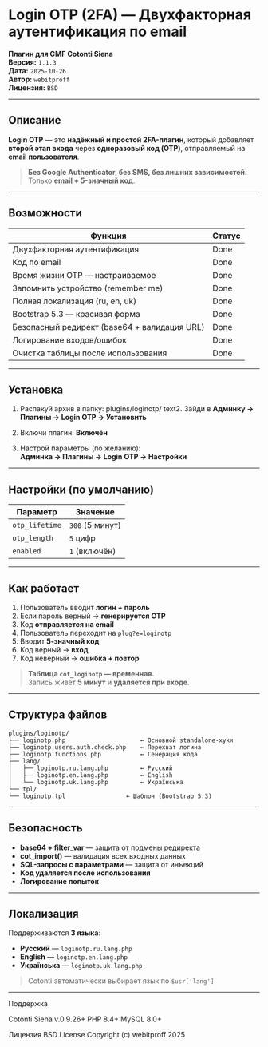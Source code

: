 

# Login OTP (2FA) — Двухфакторная аутентификация по email

**Плагин для CMF Cotonti Siena**  
**Версия:** `1.1.3`  
**Дата:** `2025-10-26`  
**Автор:** `webitproff`  
**Лицензия:** `BSD`  

---

## Описание

**Login OTP** — это **надёжный и простой 2FA-плагин**, который добавляет **второй этап входа** через **одноразовый код (OTP)**, отправляемый на **email пользователя**.

> **Без Google Authenticator, без SMS, без лишних зависимостей.**  
> Только **email + 5-значный код**.

---

## Возможности

| Функция | Статус |
|--------|--------|
| Двухфакторная аутентификация | Done |
| Код по email | Done |
| Время жизни OTP — настраиваемое | Done |
| Запомнить устройство (remember me) | Done |
| Полная локализация (ru, en, uk) | Done |
| Bootstrap 5.3 — красивая форма | Done |
| Безопасный редирект (base64 + валидация URL) | Done |
| Логирование входов/ошибок | Done |
| Очистка таблицы после использования | Done |

---

## Установка

1. Распакуй архив в папку:
plugins/loginotp/
text2. Зайди в **Админку → Плагины → Login OTP → Установить**

3. Включи плагин: **Включён**

4. Настрой параметры (по желанию):  
**Админка → Плагины → Login OTP → Настройки**

---

## Настройки (по умолчанию)

| Параметр | Значение |
|---------|--------|
| `otp_lifetime` | `300` (5 минут) |
| `otp_length` | `5` цифр |
| `enabled` | `1` (включён) |

---

## Как работает

1. Пользователь вводит **логин + пароль**
2. Если пароль верный → **генерируется OTP**
3. Код **отправляется на email**
4. Пользователь переходит на `plug?e=loginotp`
5. Вводит **5-значный код**
6. Код верный → **вход**
7. Код неверный → **ошибка + повтор**

> **Таблица `cot_loginotp` — временная.**  
> Запись живёт **5 минут** и **удаляется при входе**.

---

## Структура файлов
```
plugins/loginotp/
├── loginotp.php                     ← Основной standalone-хуки
├── loginotp.users.auth.check.php    ← Перехват логина
├── loginotp.functions.php           ← Генерация кода
├── lang/
│   ├── loginotp.ru.lang.php         ← Русский
│   ├── loginotp.en.lang.php         ← English
│   └── loginotp.uk.lang.php         ← Українська
└── tpl/
└── loginotp.tpl                 ← Шаблон (Bootstrap 5.3)
```
---

## Безопасность

- **base64 + filter_var** — защита от подмены редиректа
- **cot_import()** — валидация всех входных данных
- **SQL-запросы с параметрами** — защита от инъекций
- **Код удаляется после использования**
- **Логирование попыток**

---

## Локализация

Поддерживаются **3 языка**:

- **Русский** — `loginotp.ru.lang.php`
- **English** — `loginotp.en.lang.php`
- **Українська** — `loginotp.uk.lang.php`

> Cotonti автоматически выбирает язык по `$usr['lang']`

---



Поддержка

Cotonti Siena v.0.9.26+
PHP 8.4+
MySQL 8.0+


Лицензия
BSD License
Copyright (c) webitproff 2025
